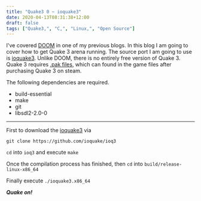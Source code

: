 ```yaml
---
title: "Quake3 0 ~ ioquake3"
date: 2020-04-13T08:31:38+12:00
draft: false
tags: ["Quake3,", "C,", "Linux,", "Open Source"]
---
```


I've covered [DOOM](/post/doom-0) in one of my previous blogs. In this blog I am going to cover how to get Quake 3 arena running. The source port I am going to use is [ioquake3](https://github.com/ioquake/ioq3). Unlike DOOM, there is no entirely free version of Quake 3. Quake 3 requires [.pak files](https://quakewiki.org/wiki/.pak), which can found in the game files after purchasing Quake 3 on steam. 

The following dependencies are required.

* build-essential
* make
* git
* libsdl2-2.0-0

---

First to download the [ioquake3](https://github.com/ioquake/ioq3) via

`git clone https://github.com/ioquake/ioq3`

`cd` into `ioq3` and execute `make`

Once the compilation process has finished, then `cd` into `build/release-linux-x86_64`

Finally execute `./ioquake3.x86_64`

***Quake on!***
